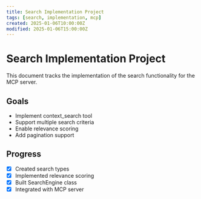 ```yaml
---
title: Search Implementation Project
tags: [search, implementation, mcp]
created: 2025-01-06T10:00:00Z
modified: 2025-01-06T15:00:00Z
---
```


# Search Implementation Project

This document tracks the implementation of the search functionality for the MCP server.

## Goals
- Implement context_search tool
- Support multiple search criteria
- Enable relevance scoring
- Add pagination support

## Progress
- [x] Created search types
- [x] Implemented relevance scoring
- [x] Built SearchEngine class
- [x] Integrated with MCP server